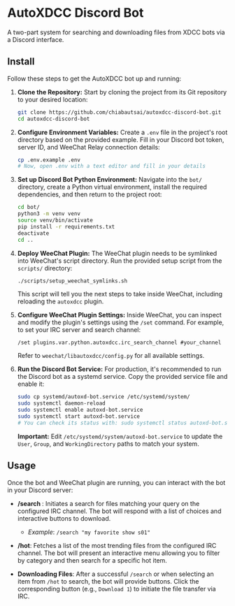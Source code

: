 # AutoXDCC Discord Bot

A two-part system for searching and downloading files from XDCC bots via a Discord interface.

## Install

Follow these steps to get the AutoXDCC bot up and running:

1.  **Clone the Repository:**
    Start by cloning the project from its Git repository to your desired location:
    ```bash
    git clone https://github.com/chiabautsai/autoxdcc-discord-bot.git
    cd autoxdcc-discord-bot
    ```
2.  **Configure Environment Variables:**
    Create a `.env` file in the project's root directory based on the provided example. Fill in your Discord bot token, server ID, and WeeChat Relay connection details:
    ```bash
    cp .env.example .env
    # Now, open .env with a text editor and fill in your details
    ```

3.  **Set up Discord Bot Python Environment:**
    Navigate into the `bot/` directory, create a Python virtual environment, install the required dependencies, and then return to the project root:
    ```bash
    cd bot/
    python3 -m venv venv
    source venv/bin/activate
    pip install -r requirements.txt
    deactivate
    cd ..
    ```

4.  **Deploy WeeChat Plugin:**
    The WeeChat plugin needs to be symlinked into WeeChat's script directory. Run the provided setup script from the `scripts/` directory:
    ```bash
    ./scripts/setup_weechat_symlinks.sh
    ```
    This script will tell you the next steps to take inside WeeChat, including reloading the `autoxdcc` plugin.

5.  **Configure WeeChat Plugin Settings:**
    Inside WeeChat, you can inspect and modify the plugin's settings using the `/set` command. For example, to set your IRC server and search channel:
    ```    /set plugins.var.python.autoxdcc.irc_server_name your_irc_server
    /set plugins.var.python.autoxdcc.irc_search_channel #your_channel
    ```
    Refer to `weechat/libautoxdcc/config.py` for all available settings.

6.  **Run the Discord Bot Service:**
    For production, it's recommended to run the Discord bot as a systemd service. Copy the provided service file and enable it:
    ```bash
    sudo cp systemd/autoxd-bot.service /etc/systemd/system/
    sudo systemctl daemon-reload
    sudo systemctl enable autoxd-bot.service
    sudo systemctl start autoxd-bot.service
    # You can check its status with: sudo systemctl status autoxd-bot.service
    ```
    **Important:** Edit `/etc/systemd/system/autoxd-bot.service` to update the `User`, `Group`, and `WorkingDirectory` paths to match your system.

## Usage

Once the bot and WeeChat plugin are running, you can interact with the bot in your Discord server:

*   **/search <query>**: Initiates a search for files matching your query on the configured IRC channel. The bot will respond with a list of choices and interactive buttons to download.
    *   *Example*: `/search "my favorite show s01"`

*   **/hot**: Fetches a list of the most trending files from the configured IRC channel. The bot will present an interactive menu allowing you to filter by category and then search for a specific hot item.

*   **Downloading Files**: After a successful `/search` or when selecting an item from `/hot` to search, the bot will provide buttons. Click the corresponding button (e.g., `Download 1`) to initiate the file transfer via IRC.

